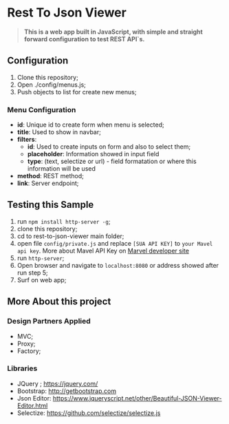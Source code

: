 # Rest To Json Viewer
> **This is a web app built in JavaScript, with simple and straight forward configuration to test REST API`s.**

## Configuration
1. Clone this repository;
2. Open ./config/menus.js;
3. Push objects to list for create new menus;

### Menu Configuration
+ **id**: Unique id to create form when menu is selected;
+ **title**: Used to show in navbar;
+ **filters**:
	+ **id**: Used to create inputs on form and also to select them;
	+ **placeholder**: Information showed in input field
	+ **type**: (text, selectize or url) - field formatation or where this information will be used
+ **method**: REST method;
+ **link**: Server endpoint;

## Testing this Sample
1. run `npm install http-server -g`;
2. clone this repository;
3. cd to rest-to-json-viewer main folder;
4. open file `config/private.js` and replace `[SUA API KEY]` to `your Mavel api key`. More about Mavel API Key on [Marvel developer site](https://developer.marvel.com/)
5. run `http-server`;
6. Open browser and navigate to `localhost:8080` or address showed after run step 5;
7. Surf on web app;

## More About this project 
### Design Partners Applied
+ MVC;
+ Proxy;
+ Factory;

### Libraries
+ JQuery ; https://jquery.com/
+ Bootstrap: http://getbootstrap.com
+ Json Editor: https://www.jqueryscript.net/other/Beautiful-JSON-Viewer-Editor.html
+ Selectize: https://github.com/selectize/selectize.js
